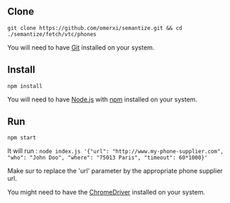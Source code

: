 ## Clone

`git clone https://github.com/omerxi/semantize.git && cd ./semantize/fetch/vtc/phones`

You will need to have [Git](http://git-scm.com/) installed on your system.

## Install

`npm install`

You will need to have [Node.js](https://nodejs.org/) with [npm](https://www.npmjs.com/) installed on your system.

## Run

`npm start`

It will run :
`node index.js '{"url": "http://www.my-phone-supplier.com", "who": "John Doo", "where": "75013 Paris", "timeout": 60*1000}'`

Make sur to replace the 'url' parameter by the appropriate phone supplier url.

You might need to have the [ChromeDriver](https://sites.google.com/a/chromium.org/chromedriver/downloads) installed on your system.
